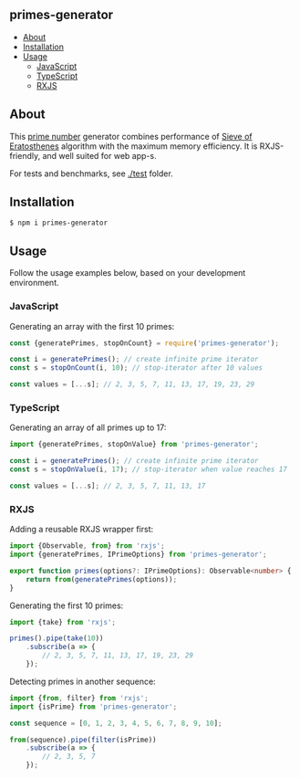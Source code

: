 primes-generator
----------------

* [About](#about)
* [Installation](#installation)
* [Usage](#usage)
    * [JavaScript](#javascript)
    * [TypeScript](#typescript)
    * [RXJS](#rxjs)

## About

This [prime number] generator combines performance of [Sieve of Eratosthenes] algorithm
with the maximum memory efficiency. It is RXJS-friendly, and well suited for web app-s.

For tests and benchmarks, see [./test](./test) folder.

## Installation

```
$ npm i primes-generator
```

## Usage

Follow the usage examples below, based on your development environment.

### JavaScript

Generating an array with the first 10 primes:

```js
const {generatePrimes, stopOnCount} = require('primes-generator');

const i = generatePrimes(); // create infinite prime iterator 
const s = stopOnCount(i, 10); // stop-iterator after 10 values

const values = [...s]; // 2, 3, 5, 7, 11, 13, 17, 19, 23, 29
```

### TypeScript

Generating an array of all primes up to 17:

```js
import {generatePrimes, stopOnValue} from 'primes-generator';

const i = generatePrimes(); // create infinite prime iterator
const s = stopOnValue(i, 17); // stop-iterator when value reaches 17

const values = [...s]; // 2, 3, 5, 7, 11, 13, 17
```

### RXJS

Adding a reusable RXJS wrapper first:

```ts
import {Observable, from} from 'rxjs';
import {generatePrimes, IPrimeOptions} from 'primes-generator';

export function primes(options?: IPrimeOptions): Observable<number> {
    return from(generatePrimes(options));
}
```

Generating the first 10 primes:

```ts
import {take} from 'rxjs';

primes().pipe(take(10))
    .subscribe(a => {
        // 2, 3, 5, 7, 11, 13, 17, 19, 23, 29
    });
```

Detecting primes in another sequence:

```ts
import {from, filter} from 'rxjs';
import {isPrime} from 'primes-generator';

const sequence = [0, 1, 2, 3, 4, 5, 6, 7, 8, 9, 10];

from(sequence).pipe(filter(isPrime))
    .subscribe(a => {
        // 2, 3, 5, 7
    });
```

[prime number]:https://en.wikipedia.org/wiki/Prime_number
[Sieve of Eratosthenes]:https://en.wikipedia.org/wiki/Sieve_of_Eratosthenes
